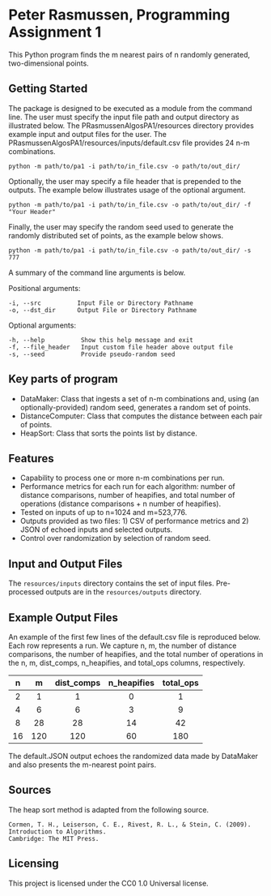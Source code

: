 # Peter Rasmussen, Programming Assignment 1

This Python program finds the m nearest pairs of n randomly generated, two-dimensional points.

## Getting Started

The package is designed to be executed as a module from the command line. The user must specify the
input file path and output directory as illustrated below. The PRasmussenAlgosPA1/resources
directory provides example input and output files for the user. The
PRasmussenAlgosPA1/resources/inputs/default.csv file provides 24 n-m combinations.

```shell
python -m path/to/pa1 -i path/to/in_file.csv -o path/to/out_dir/ 
```

Optionally, the user may specify a file header that is prepended to the outputs. The example below
illustrates usage of the optional argument.

```shell
python -m path/to/pa1 -i path/to/in_file.csv -o path/to/out_dir/ -f "Your Header"
```

Finally, the user may specify the random seed used to generate the randomly distributed set of
points, as the example below shows.

```shell
python -m path/to/pa1 -i path/to/in_file.csv -o path/to/out_dir/ -s 777
```

A summary of the command line arguments is below.

Positional arguments:

    -i, --src          Input File or Directory Pathname
    -o, --dst_dir      Output File or Directory Pathname

Optional arguments:

    -h, --help          Show this help message and exit
    -f, --file_header   Input custom file header above output file
    -s, --seed          Provide pseudo-random seed

## Key parts of program
* DataMaker: Class that ingests a set of n-m combinations and, using (an optionally-provided) random seed, generates a random set of points.
* DistanceComputer: Class that computes the distance between each pair of points.
* HeapSort: Class that sorts the points list by distance.

## Features

* Capability to process one or more n-m combinations per run.
* Performance metrics for each run for each algorithm: number of distance comparisons, number of
  heapifies, and total number of operations (distance comparisons + n number of heapifies).
* Tested on inputs of up to n=1024 and m=523,776.
* Outputs provided as two files: 1) CSV of performance metrics and 2) JSON of echoed inputs and
  selected outputs.
* Control over randomization by selection of random seed.

## Input and Output Files

The ```resources/inputs``` directory contains the set of input files. Pre-processed outputs are in
the ```resources/outputs``` directory.

## Example Output Files

An example of the first few lines of the default.csv file is reproduced below. Each row represents a
run. We capture n, m, the number of distance comparisons, the number of heapifies, and the total 
number of operations in the n, m, dist_comps, n_heapifies, and total_ops columns, respectively.

**n**|**m**|**dist\_comps**|**n\_heapifies**|**total\_ops**
:-----:|:-----:|:-----:|:-----:|:-----:
2|1|1|0|1|
4|6|6|3|9
8|28|28|14|42
16|120|120|60|180

The default.JSON output echoes the randomized data made by DataMaker and also presents the m-nearest
point pairs.

## Sources

The heap sort method is adapted from the following source.
    
    Cormen, T. H., Leiserson, C. E., Rivest, R. L., & Stein, C. (2009). Introduction to Algorithms.
    Cambridge: The MIT Press.

## Licensing

This project is licensed under the CC0 1.0 Universal license.
